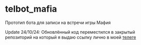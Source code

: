 # telbot_mafia
Прототип бота для записи на встречи игры Мафия

Update 24/10/24:
Обновлённый код переместился в закрытый репозиторий на который я выдаю ссылку лично в моей [телеге](https://t.me/efoxxi)
